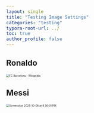 ```yaml
---
layout: single
title: "Testing Image Settings"
categories: "testing"
typora-root-url: ../
toc: true
author_profile: false
---
```


## Ronaldo

<img src="/assets/images/2025-10-8-testing-image-settings/Screenshot 2025-10-08 at 11.57.03 PM.png" alt="FC Barcelona - Wikipedia" style="zoom:50%;" />

## Messi

<img src="/assets/images/2025-10-8-testing-image-settings/Screenshot 2025-10-08 at 9.36.05 PM.png" alt="Screenshot 2025-10-08 at 9.36.05 PM" style="zoom:50%;" />



